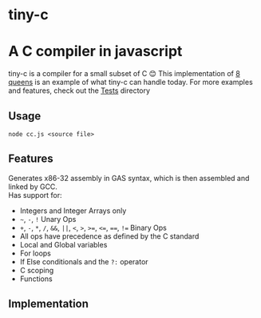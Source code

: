 # tiny-c

# A C compiler in javascript
tiny-c is a compiler for a small subset of C :blush: This implementation of [8 queens](Tests/8queens.c) is an example of what tiny-c can handle today. For more examples and features, check out the [Tests](Tests) directory 

## Usage
`node cc.js <source file>`

## Features

Generates x86-32 assembly in GAS syntax, which is then assembled and linked by GCC.  
Has support for: 

- Integers and Integer Arrays only
- `~`, `-`, `!` Unary Ops
- `+`, `-`, `*`, `/`, `&&`, `||`, `<`, `>`, `>=`, `<=`, `==`, `!=` Binary Ops
- All ops have precedence as defined by the C standard
- Local and Global variables
- For loops
- If Else conditionals and the `?:` operator
- C scoping
- Functions

## Implementation



